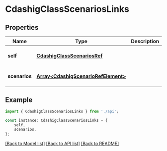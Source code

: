 # CdashigClassScenariosLinks


## Properties

Name | Type | Description | Notes
------------ | ------------- | ------------- | -------------
**self** | [**CdashigClassScenariosRef**](CdashigClassScenariosRef.md) |  | [optional] [default to undefined]
**scenarios** | [**Array&lt;CdashigScenarioRefElement&gt;**](CdashigScenarioRefElement.md) |  | [optional] [default to undefined]

## Example

```typescript
import { CdashigClassScenariosLinks } from './api';

const instance: CdashigClassScenariosLinks = {
    self,
    scenarios,
};
```

[[Back to Model list]](../README.md#documentation-for-models) [[Back to API list]](../README.md#documentation-for-api-endpoints) [[Back to README]](../README.md)
